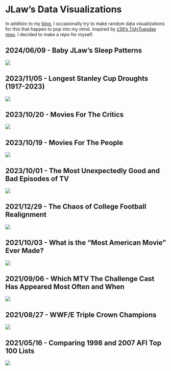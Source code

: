 JLaw’s Data Visualizations
================

In addition to my [blog](https://jlaw.netlify.app), I occasionally try
to make random data visualizations for this that happen to pop into my
mind. Inspired by [z3tt’s TidyTuesday
repo](https://github.com/Z3tt/TidyTuesday). I decided to make a repo for
myself.

## 2024/06/09 - Baby JLaw’s Sleep Patterns

![](20240609_BabySleep/baby_sleep.png)

## 2023/11/05 - Longest Stanley Cup Droughts (1917-2023)

![](20231105_StanleyCupDrought/StanleyCupDrought.png)

## 2023/10/20 - Movies For The Critics

![](20231020_MoviesForTheCritics/most_critic.png)

## 2023/10/19 - Movies For The People

![](20231019_MoviesForThePeople/most_audience.png)

## 2023/10/01 - The Most Unexpectedly Good and Bad Episodes of TV

![](20231001_UnexpectedTV/most_unexpected_tv.png)

## 2021/12/29 - The Chaos of College Football Realignment

![](20211229_CollegeFootballRealignment/conference_realignment.png)

## 2021/10/03 - What is the “Most American Movie” Ever Made?

![](20211003_MostAmericanMovie/most_american_films.png)

## 2021/09/06 - Which MTV The Challenge Cast Has Appeared Most Often and When

![](20210906_Challenge_Seasons/challenge_season_infographic_files/figure-html/viz-1.png)

## 2021/08/27 - WWF/E Triple Crown Champions

![](20210822_WWE_Triple_Crown_Champions/wwe_triple_crown_infographic_files/figure-html/plot-1.png)

## 2021/05/16 - Comparing 1998 and 2007 AFI Top 100 Lists

![](https://raw.githubusercontent.com/jtlawren67/afi_top_100/master/README_files/figure-gfm/unnamed-chunk-3-1.png)
